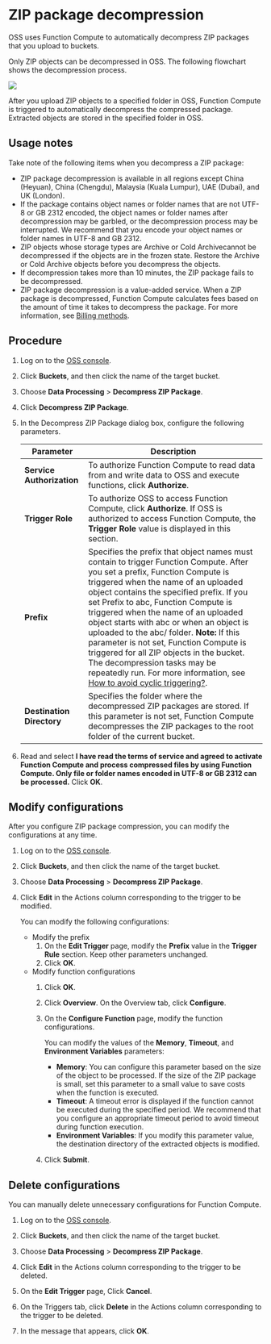 # ZIP package decompression

OSS uses Function Compute to automatically decompress ZIP packages that you upload to buckets.

Only ZIP objects can be decompressed in OSS. The following flowchart shows the decompression process.

![](https://static-aliyun-doc.oss-cn-hangzhou.aliyuncs.com/assets/img/en-US/8867549951/p38103.png)

After you upload ZIP objects to a specified folder in OSS, Function Compute is triggered to automatically decompress the compressed package. Extracted objects are stored in the specified folder in OSS.

## Usage notes

Take note of the following items when you decompress a ZIP package:

-   ZIP package decompression is available in all regions except China \(Heyuan\), China \(Chengdu\), Malaysia \(Kuala Lumpur\), UAE \(Dubai\), and UK \(London\).
-   If the package contains object names or folder names that are not UTF-8 or GB 2312 encoded, the object names or folder names after decompression may be garbled, or the decompression process may be interrupted. We recommend that you encode your object names or folder names in UTF-8 and GB 2312.
-   ZIP objects whose storage types are Archive or Cold Archivecannot be decompressed if the objects are in the frozen state. Restore the Archive or Cold Archive objects before you decompress the objects.
-   If decompression takes more than 10 minutes, the ZIP package fails to be decompressed.
-   ZIP package decompression is a value-added service. When a ZIP package is decompressed, Function Compute calculates fees based on the amount of time it takes to decompress the package. For more information, see [Billing methods](https://www.alibabacloud.com/help/zh/doc-detail/54301.htm).

## Procedure

1.  Log on to the [OSS console](https://oss.console.aliyun.com/).

2.  Click **Buckets**, and then click the name of the target bucket.

3.  Choose **Data Processing** \> **Decompress ZIP Package**.

4.  Click **Decompress ZIP Package**.

5.  In the Decompress ZIP Package dialog box, configure the following parameters.

    |Parameter|Description|
    |---------|-----------|
    |**Service Authorization**|To authorize Function Compute to read data from and write data to OSS and execute functions, click **Authorize**.|
    |**Trigger Role**|To authorize OSS to access Function Compute, click **Authorize**. If OSS is authorized to access Function Compute, the **Trigger Role** value is displayed in this section.|
    |**Prefix**|Specifies the prefix that object names must contain to trigger Function Compute. After you set a prefix, Function Compute is triggered when the name of an uploaded object contains the specified prefix. If you set Prefix to abc, Function Compute is triggered when the name of an uploaded object starts with abc or when an object is uploaded to the abc/ folder. **Note:** If this parameter is not set, Function Compute is triggered for all ZIP objects in the bucket. The decompression tasks may be repeatedly run. For more information, see [How to avoid cyclic triggering?](https://www.alibabacloud.com/help/doc-detail/56103.htm). |
    |**Destination Directory**|Specifies the folder where the decompressed ZIP packages are stored. If this parameter is not set, Function Compute decompresses the ZIP packages to the root folder of the current bucket.|

6.  Read and select **I have read the terms of service and agreed to activate Function Compute and process compressed files by using Function Compute. Only file or folder names encoded in UTF-8 or GB 2312 can be processed.** Click **OK**.


## Modify configurations

After you configure ZIP package compression, you can modify the configurations at any time.

1.  Log on to the [OSS console](https://oss.console.aliyun.com/).

2.  Click **Buckets**, and then click the name of the target bucket.

3.  Choose **Data Processing** \> **Decompress ZIP Package**.

4.  Click **Edit** in the Actions column corresponding to the trigger to be modified.

    You can modify the following configurations:

    -   Modify the prefix
        1.  On the **Edit Trigger** page, modify the **Prefix** value in the **Trigger Rule** section. Keep other parameters unchanged.
        2.  Click **OK**.
    -   Modify function configurations
        1.  Click **OK**.
        2.  Click **Overview**. On the Overview tab, click **Configure**.
        3.  On the **Configure Function** page, modify the function configurations.

            You can modify the values of the **Memory**, **Timeout**, and **Environment Variables** parameters:

            -   **Memory**: You can configure this parameter based on the size of the object to be processed. If the size of the ZIP package is small, set this parameter to a small value to save costs when the function is executed.
            -   **Timeout**: A timeout error is displayed if the function cannot be executed during the specified period. We recommend that you configure an appropriate timeout period to avoid timeout during function execution.
            -   **Environment Variables**: If you modify this parameter value, the destination directory of the extracted objects is modified.
        4.  Click **Submit**.

## Delete configurations

You can manually delete unnecessary configurations for Function Compute.

1.  Log on to the [OSS console](https://oss.console.aliyun.com/).

2.  Click **Buckets**, and then click the name of the target bucket.

3.  Choose **Data Processing** \> **Decompress ZIP Package**.

4.  Click **Edit** in the Actions column corresponding to the trigger to be deleted.

5.  On the **Edit Trigger** page, Click **Cancel**.

6.  On the Triggers tab, click **Delete** in the Actions column corresponding to the trigger to be deleted.

7.  In the message that appears, click **OK**.


